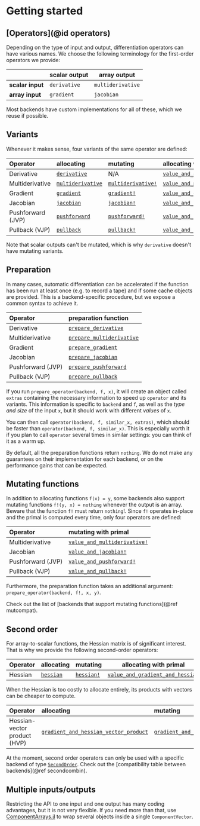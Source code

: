 # Getting started

## [Operators](@id operators)

Depending on the type of input and output, differentiation operators can have various names.
We choose the following terminology for the first-order operators we provide:

|                  | **scalar output** | **array output**  |
| ---------------- | ----------------- | ----------------- |
| **scalar input** | `derivative`      | `multiderivative` |
| **array input**  | `gradient`        | `jacobian`        |

Most backends have custom implementations for all of these, which we reuse if possible.

## Variants

Whenever it makes sense, four variants of the same operator are defined:

| **Operator**      | **allocating**            | **mutating**               | **allocating with primal**          | **mutating with primal**             |
| :---------------- | :------------------------ | :------------------------- | :---------------------------------- | :----------------------------------- |
| Derivative        | [`derivative`](@ref)      | N/A                        | [`value_and_derivative`](@ref)      | N/A                                  |
| Multiderivative   | [`multiderivative`](@ref) | [`multiderivative!`](@ref) | [`value_and_multiderivative`](@ref) | [`value_and_multiderivative!`](@ref) |
| Gradient          | [`gradient`](@ref)        | [`gradient!`](@ref)        | [`value_and_gradient`](@ref)        | [`value_and_gradient!`](@ref)        |
| Jacobian          | [`jacobian`](@ref)        | [`jacobian!`](@ref)        | [`value_and_jacobian`](@ref)        | [`value_and_jacobian!`](@ref)        |
| Pushforward (JVP) | [`pushforward`](@ref)     | [`pushforward!`](@ref)     | [`value_and_pushforward`](@ref)     | [`value_and_pushforward!`](@ref)     |
| Pullback (VJP)    | [`pullback`](@ref)        | [`pullback!`](@ref)        | [`value_and_pullback`](@ref)        | [`value_and_pullback!`](@ref)        |

Note that scalar outputs can't be mutated, which is why `derivative` doesn't have mutating variants.

## Preparation

In many cases, automatic differentiation can be accelerated if the function has been run at least once (e.g. to record a tape) and if some cache objects are provided.
This is a backend-specific procedure, but we expose a common syntax to achieve it.

| **Operator**      | **preparation function**          |
| :---------------- | :-------------------------------- |
| Derivative        | [`prepare_derivative`](@ref)      |
| Multiderivative   | [`prepare_multiderivative`](@ref) |
| Gradient          | [`prepare_gradient`](@ref)        |
| Jacobian          | [`prepare_jacobian`](@ref)        |
| Pushforward (JVP) | [`prepare_pushforward`](@ref)     |
| Pullback (VJP)    | [`prepare_pullback`](@ref)        |

If you run `prepare_operator(backend, f, x)`, it will create an object called `extras` containing the necessary information to speed up `operator` and its variants.
This information is specific to `backend` and `f`, as well as the _type and size_ of the input `x`, but it should work with different _values_ of `x`.

You can then call `operator(backend, f, similar_x, extras)`, which should be faster than `operator(backend, f, similar_x)`.
This is especially worth it if you plan to call `operator` several times in similar settings: you can think of it as a warm up.

By default, all the preparation functions return `nothing`.
We do not make any guarantees on their implementation for each backend, or on the performance gains that can be expected.

## Mutating functions

In addition to allocating functions `f(x) = y`, some backends also support mutating functions `f!(y, x) = nothing` whenever the output is an array.
Beware that the function `f!` must return `nothing`!.
Since `f!` operates in-place and the primal is computed every time, only four operators are defined:

| **Operator**      | **mutating with primal**             |
| :---------------- | :----------------------------------- |
| Multiderivative   | [`value_and_multiderivative!`](@ref) |
| Jacobian          | [`value_and_jacobian!`](@ref)        |
| Pushforward (JVP) | [`value_and_pushforward!`](@ref)     |
| Pullback (VJP)    | [`value_and_pullback!`](@ref)        |

Furthermore, the preparation function takes an additional argument: `prepare_operator(backend, f!, x, y)`.

Check out the list of [backends that support mutating functions](@ref mutcompat).

## Second order

For array-to-scalar functions, the Hessian matrix is of significant interest.
That is why we provide the following second-order operators:

| **Operator** | **allocating**    | **mutating**       | **allocating with primal**               | **mutating with primal**                  |
| :----------- | :---------------- | :----------------- | ---------------------------------------- | ----------------------------------------- |
| Hessian      | [`hessian`](@ref) | [`hessian!`](@ref) | [`value_and_gradient_and_hessian`](@ref) | [`value_and_gradient_and_hessian!`](@ref) |

When the Hessian is too costly to allocate entirely, its products with vectors can be cheaper to compute.

| **Operator**                 | **allocating**                                | **mutating**                                   |
| :--------------------------- | :-------------------------------------------- | :--------------------------------------------- |
| Hessian-vector product (HVP) | [`gradient_and_hessian_vector_product`](@ref) | [`gradient_and_hessian_vector_product!`](@ref) |

At the moment, second order operators can only be used with a specific backend of type [`SecondOrder`](@ref).
Check out the [compatibility table between backends](@ref secondcombin).

## Multiple inputs/outputs

Restricting the API to one input and one output has many coding advantages, but it is not very flexible.
If you need more than that, use [ComponentArrays.jl](https://github.com/jonniedie/ComponentArrays.jl) to wrap several objects inside a single `ComponentVector`.